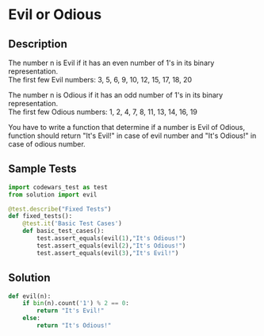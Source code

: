 # Evil or Odious


## Description
The number n is Evil if it has an even number of 1's in its binary representation.\
The first few Evil numbers: 3, 5, 6, 9, 10, 12, 15, 17, 18, 20

The number n is Odious if it has an odd number of 1's in its binary representation.\
The first few Odious numbers: 1, 2, 4, 7, 8, 11, 13, 14, 16, 19

You have to write a function that determine if a number is Evil of Odious, function should return "It's Evil!" in case of evil number and "It's Odious!" in case of odious number.


## Sample Tests
```python
import codewars_test as test
from solution import evil

@test.describe("Fixed Tests")
def fixed_tests():
    @test.it('Basic Test Cases')
    def basic_test_cases():
        test.assert_equals(evil(1),"It's Odious!")
        test.assert_equals(evil(2),"It's Odious!")
        test.assert_equals(evil(3),"It's Evil!")
```


## Solution
```python
def evil(n):
    if bin(n).count('1') % 2 == 0:
        return "It's Evil!"
    else:
        return "It's Odious!"
```
